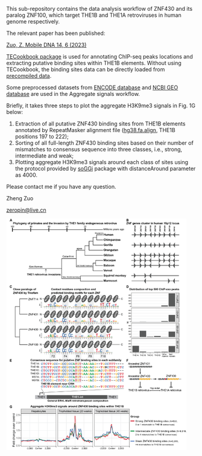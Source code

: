 This sub-repository contains the data analysis workflow of ZNF430 and its paralog ZNF100, which target THE1B and THE1A retroviruses in human genome respectively.

The relevant paper has been published:

[Zuo, Z. Mobile DNA 14, 6 (2023)](https://mobilednajournal.biomedcentral.com/articles/10.1186/s13100-023-00294-6)

[TECookbook package](https://github.com/zeropin/TECookbook) is used for annotating ChIP-seq peaks locations and extracting putative binding sites within THE1B elements. Without using TECookbook, the binding sites data can be directly loaded from [precompiled data](data/ZNF430.full.sites.RData).

Some preprocessed datasets from [ENCODE database](https://www.encodeproject.org/) and [NCBI GEO database](https://www.ncbi.nlm.nih.gov/geo/query/acc.cgi?acc=GSE200760) are used in the Aggregate signals workflow.

Briefly, it takes three steps to plot the aggregate H3K9me3 signals in Fig. 1G below: 

1) Extraction of all putative ZNF430 binding sites from THE1B elements annotated by RepeatMasker alignment file ([hg38.fa.align](http://repeatmasker.org/genomes/hg38/RepeatMasker-rm406-dfam2.0/hg38.fa.align.gz), THE1B positions 197 to 222); 
2) Sorting of all full-length ZNF430 binding sites based on their number of mismatches to consensus sequence into three classes, i.e., strong, intermediate and weak;
3) Plotting aggregate H3K9me3 signals around each class of sites using the protocol provided by [soGGi](https://bioconductor.org/packages/release/bioc/html/soGGi.html) package with distanceAround parameter as 4000.

Please contact me if you have any question.

Zheng Zuo

zeropin@live.cn

<img src="images/THE1 being silenced figure.png" style="zoom:60%;" />
